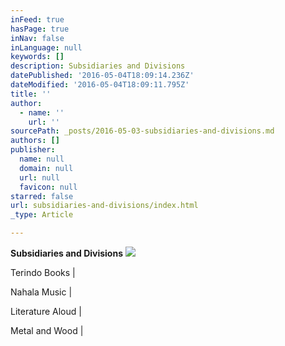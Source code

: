 ```yaml
---
inFeed: true
hasPage: true
inNav: false
inLanguage: null
keywords: []
description: Subsidiaries and Divisions
datePublished: '2016-05-04T18:09:14.236Z'
dateModified: '2016-05-04T18:09:11.795Z'
title: ''
author:
  - name: ''
    url: ''
sourcePath: _posts/2016-05-03-subsidiaries-and-divisions.md
authors: []
publisher:
  name: null
  domain: null
  url: null
  favicon: null
starred: false
url: subsidiaries-and-divisions/index.html
_type: Article

---
```

**Subsidiaries and Divisions**
![](https://s3-us-west-2.amazonaws.com/the-grid-img/p/d4d1d415f749411f5c8c3727a37a101c7256b21a.png)

Terindo Books | 

Nahala Music |

Literature Aloud | 

Metal and Wood |